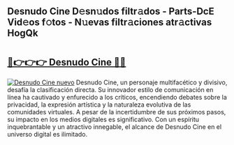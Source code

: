 ## Desnudo Cine D𝚎sn𝚞dos filtr𝚊dos - Parts-DcE Vid𝚎os f𝚘tos - N𝚞evas filtr𝚊ciones atr𝚊ctivas HogQk

# <h2><a href="http://mb1k4x.tromn.icu/?c=Desnudo+Cine">🔗👉👉👉 Desnudo Cine 🔗🔗</a></h2>

[![Desnudo Cine nuevo](https://i.imgur.com/pEAQMta.gif)](http://mb1k4x.tromn.icu/?c=Desnudo+Cine)
Desnudo Cine, un personaje multifacético y divisivo, desafía la clasificación directa. Su innovador estilo de comunicación en línea ha cautivado y enfurecido a los críticos, encendiendo debates sobre la privacidad, la expresión artística y la naturaleza evolutiva de las comunidades virtuales. A pesar de la incertidumbre de sus próximos pasos, su impacto en los medios digitales es significativo. Con un espíritu inquebrantable y un atractivo innegable, el alcance de Desnudo Cine en el universo digital es ilimitado.
